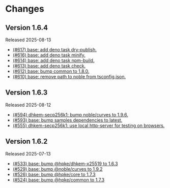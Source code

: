 # Changes

## Version 1.6.4

Released 2025-08-13

- [(#617) base: add deno task dry-publish.](https://github.com/dajiaji/hpke-js/pull/617)
- [(#616) base: add deno task minify.](https://github.com/dajiaji/hpke-js/pull/616)
- [(#614) base: add deno task npm-build.](https://github.com/dajiaji/hpke-js/pull/614)
- [(#613) base: add deno task check.](https://github.com/dajiaji/hpke-js/pull/613)
- [(#612) base: bump common to 1.8.0.](https://github.com/dajiaji/hpke-js/pull/612)
- [(#610) base: remove path to noble from tsconfig.json.](https://github.com/dajiaji/hpke-js/pull/610)

## Version 1.6.3

Released 2025-08-12

- [(#594) dhkem-secp256k1: bump noble/curves to 1.9.6.](https://github.com/dajiaji/hpke-js/pull/594)
- [(#593) base: bump samples dependencies to latest.](https://github.com/dajiaji/hpke-js/pull/593)
- [(#555) dhkem-secp256k1: use local http-server for testing on browsers.](https://github.com/dajiaji/hpke-js/pull/555)

## Version 1.6.2

Released 2025-07-13

- [(#533) base: bump @hpke/dhkem-x25519 to 1.6.3](https://github.com/dajiaji/hpke-js/pull/533)
- [(#529) base: bump @noble/curves to 1.9.2](https://github.com/dajiaji/hpke-js/pull/529)
- [(#526) base: bump @hpke/core to 1.7.3](https://github.com/dajiaji/hpke-js/pull/526)
- [(#524) base: bump @hpke/common to 1.7.3](https://github.com/dajiaji/hpke-js/pull/524)
